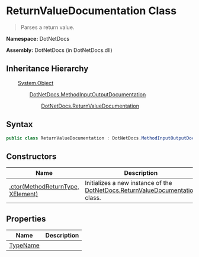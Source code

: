 # ReturnValueDocumentation Class
> Parses a return value.

**Namespace:** DotNetDocs

**Assembly:** DotNetDocs (in DotNetDocs.dll)
## Inheritance Hierarchy
&nbsp;&nbsp;&nbsp;&nbsp;&nbsp;&nbsp;&nbsp;&nbsp;[System.Object](https://www.google.com/search?q=System.Object&btnI=)

&nbsp;&nbsp;&nbsp;&nbsp;&nbsp;&nbsp;&nbsp;&nbsp;&nbsp;&nbsp;&nbsp;&nbsp;&nbsp;&nbsp;&nbsp;&nbsp;[DotNetDocs.MethodInputOutputDocumentation](docs/DotNetDocs/MethodInputOutputDocumentation/MethodInputOutputDocumentation.md)

&nbsp;&nbsp;&nbsp;&nbsp;&nbsp;&nbsp;&nbsp;&nbsp;&nbsp;&nbsp;&nbsp;&nbsp;&nbsp;&nbsp;&nbsp;&nbsp;&nbsp;&nbsp;&nbsp;&nbsp;&nbsp;&nbsp;&nbsp;&nbsp;[DotNetDocs.ReturnValueDocumentation](docs/DotNetDocs/ReturnValueDocumentation/ReturnValueDocumentation.md)

## Syntax
```csharp
public class ReturnValueDocumentation : DotNetDocs.MethodInputOutputDocumentation
```
## Constructors
|Name|Description|
|---|---|
|[.ctor(MethodReturnType, XElement)](/docs/DotNetDocs/ReturnValueDocumentation/Constructors/.ctor_MethodReturnType%2c%20XElement_.md)|Initializes a new instance of the [DotNetDocs.ReturnValueDocumentation](docs/DotNetDocs/ReturnValueDocumentation/ReturnValueDocumentation.md) class.|
## Properties
|Name|Description|
|---|---|
|[TypeName](/docs/DotNetDocs/ReturnValueDocumentation/Properties/TypeName.md)||

